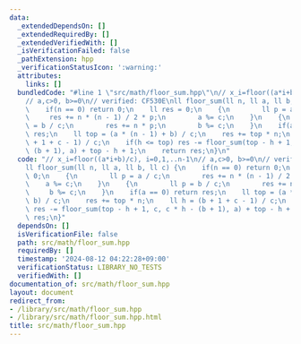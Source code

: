 ```yaml
---
data:
  _extendedDependsOn: []
  _extendedRequiredBy: []
  _extendedVerifiedWith: []
  _isVerificationFailed: false
  _pathExtension: hpp
  _verificationStatusIcon: ':warning:'
  attributes:
    links: []
  bundledCode: "#line 1 \"src/math/floor_sum.hpp\"\n// x_i=floor((a*i+b)/c), i=0,1,..n-1\n\
    // a,c>0, b>=0\n// verified: CF530E\nll floor_sum(ll n, ll a, ll b, ll c) {\n\
    \    if(n == 0) return 0;\n    ll res = 0;\n    {\n        ll p = a / c;\n   \
    \     res += n * (n - 1) / 2 * p;\n        a %= c;\n    }\n    {\n        ll p\
    \ = b / c;\n        res += n * p;\n        b %= c;\n    }\n    if(a == 0) return\
    \ res;\n    ll top = (a * (n - 1) + b) / c;\n    res += top * n;\n    ll h = (b\
    \ + 1 + c - 1) / c;\n    if(h <= top) res -= floor_sum(top - h + 1, c, c * h -\
    \ (b + 1), a) + top - h + 1;\n    return res;\n}\n"
  code: "// x_i=floor((a*i+b)/c), i=0,1,..n-1\n// a,c>0, b>=0\n// verified: CF530E\n\
    ll floor_sum(ll n, ll a, ll b, ll c) {\n    if(n == 0) return 0;\n    ll res =\
    \ 0;\n    {\n        ll p = a / c;\n        res += n * (n - 1) / 2 * p;\n    \
    \    a %= c;\n    }\n    {\n        ll p = b / c;\n        res += n * p;\n   \
    \     b %= c;\n    }\n    if(a == 0) return res;\n    ll top = (a * (n - 1) +\
    \ b) / c;\n    res += top * n;\n    ll h = (b + 1 + c - 1) / c;\n    if(h <= top)\
    \ res -= floor_sum(top - h + 1, c, c * h - (b + 1), a) + top - h + 1;\n    return\
    \ res;\n}"
  dependsOn: []
  isVerificationFile: false
  path: src/math/floor_sum.hpp
  requiredBy: []
  timestamp: '2024-08-12 04:22:28+09:00'
  verificationStatus: LIBRARY_NO_TESTS
  verifiedWith: []
documentation_of: src/math/floor_sum.hpp
layout: document
redirect_from:
- /library/src/math/floor_sum.hpp
- /library/src/math/floor_sum.hpp.html
title: src/math/floor_sum.hpp
---
```

